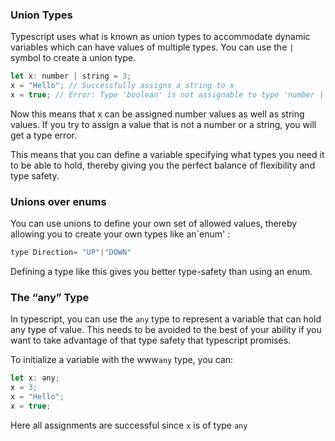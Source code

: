 ### Union Types

Typescript uses what is known as union types to accommodate dynamic variables which can have values of multiple types. You can use the `|` symbol to create a union type.

```js
let x: number | string = 3;
x = "Hello"; // Successfully assigns a string to x
x = true; // Error: Type 'boolean' is not assignable to type 'number | string'.
```

Now this means that x can be assigned number values as well as string values. If you try to assign a value that is not a number or a string, you will get a type error.

This means that you can define a variable specifying what types you need it to be able to hold, thereby giving you the perfect balance of flexibility and type safety.


### Unions over enums

You can use unions to define your own set of allowed values, thereby allowing you to create your own types like an`enum' :

```js
type Direction= "UP"|"DOWN"
```

Defining a type like this gives you better type-safety than using an enum.


### The “any” Type

In typescript, you can use the `any` type to represent a variable that can hold any type of value. This needs to be avoided to the best of your ability if you want to take advantage of that type safety that typescript promises.

To initialize a variable with the www`any` type, you can:

```js
let x: any;
x = 3;
x = "Hello";
x = true;
```

Here all assignments are successful since `x` is of type `any`

